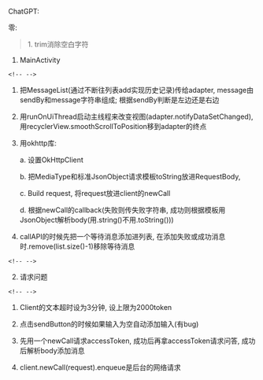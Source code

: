 ChatGPT:

零:

> 1\. trim消除空白字符

1.  MainActivity

```{=html}
<!-- -->
```
1.  把MessageList(通过不断往列表add实现历史记录)传给adapter,
    message由sendBy和message字符串组成; 根据sendBy判断是左边还是右边

2.  用runOnUiThread启动主线程来改变视图(adapter.notifyDataSetChanged),
    用recyclerView.smoothScrollToPosition移到adapter的终点

3.  用okhttp库:

    a.  设置OkHttpClient

    b.  把MediaType和标准JsonObject请求模板toString放进RequestBody,

    c.  Build request, 将request放进client的newCall

    d.  根据newCall的callback(失败则传失败字符串,
        成功则根据模板用JsonObject解析body(用.string()不用.toString()))

4.  callAPI的时候先把一个等待消息添加进列表,
    在添加失败或成功消息时.remove(list.size()-1)移除等待消息

```{=html}
<!-- -->
```
2.  请求问题

```{=html}
<!-- -->
```
1.  Client的文本超时设为3分钟, 设上限为2000token

2.  点击sendButton的时候如果输入为空自动添加输入(有bug)

3.  先用一个newCall请求accessToken, 成功后再拿accessToken请求问答,
    成功后解析body添加消息

4.  client.newCall(request).enqueue是后台的网络请求
